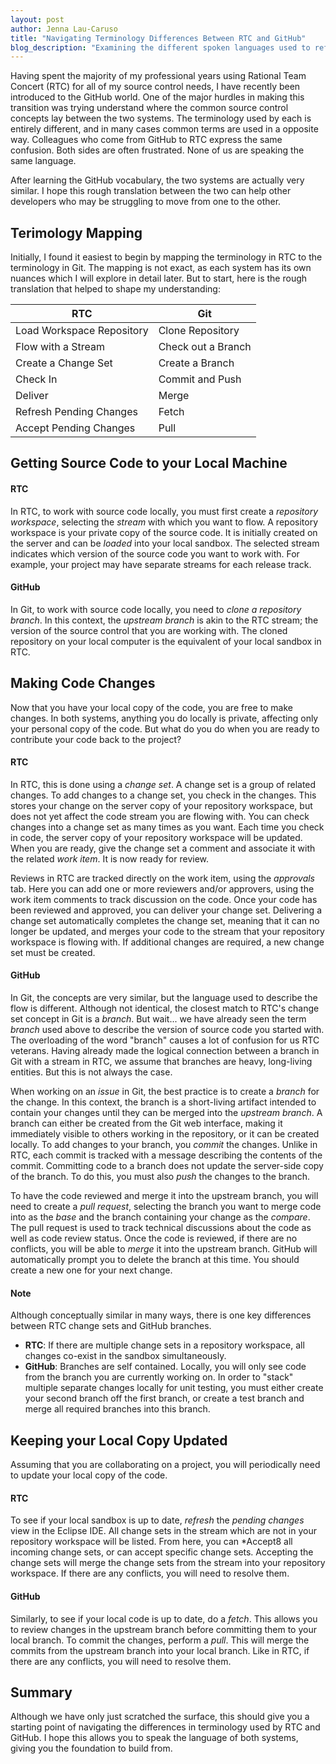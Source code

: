 ```yaml
---
layout: post
author: Jenna Lau-Caruso
title: "Navigating Terminology Differences Between RTC and GitHub"
blog_description: "Examining the different spoken languages used to refer to similar source code concepts in Rational Team Concert and GitHub."
---
```


Having spent the majority of my professional years using Rational Team Concert (RTC) for all of my source control needs, I have recently been introduced to the GitHub world. One of the major hurdles in making this transition was trying understand where the common source control concepts lay between the two systems. The terminology used by each is entirely different, and in many cases common terms are used in a opposite way. Colleagues who come from GitHub to RTC express the same confusion. Both sides are often frustrated. None of us are speaking the same language.


After learning the GitHub vocabulary, the two systems are actually very similar. I hope this rough translation between the two can help other developers who may be struggling to move from one to the other.

## Terimology Mapping

Initially, I found it easiest to begin by mapping the terminology in RTC to the terminology in Git. The mapping is not exact, as each system has its own nuances which I will explore in detail later. But to start, here is the rough translation that helped to shape my understanding:

RTC | Git
--- | ---
Load Workspace Repository | Clone Repository
Flow with a Stream | Check out a Branch
Create a Change Set | Create a Branch
Check In | Commit and Push
Deliver | Merge
Refresh Pending Changes | Fetch
Accept Pending Changes | Pull

## Getting Source Code to your Local Machine


#### RTC

In RTC, to work with source code locally, you must first create a *repository workspace*, selecting the *stream* with which you want to flow. A repository workspace is your private copy of the source code. It is initially created on the server and can be *loaded* into your local sandbox. The selected stream indicates which version of the source code you want to work with. For example, your project may have separate streams for each release track.


#### GitHub

In Git, to work with source code locally, you need to *clone a repository branch*. In this context, the *upstream branch* is akin to the RTC stream; the version of the source control that you are working with. The cloned repository on your local computer is the equivalent of your local sandbox in RTC.


## Making Code Changes


Now that you have your local copy of the code, you are free to make changes. In both systems, anything you do locally is private, affecting only your personal copy of the code. But what do you do when you are ready to contribute your code back to the project?


#### RTC 


In RTC, this is done using a *change set*. A change set is a group of related changes. To add changes to a change set, you check in the changes. This stores your change on the server copy of your repository workspace, but does not yet affect the code stream you are flowing with. You can check changes into a change set as many times as you want. Each time you check in code, the server copy of your repository workspace will be updated. When you are ready, give the change set a comment and associate it with the related *work item*. It is now ready for review. 


Reviews in RTC are tracked directly on the work item, using the *approvals* tab. Here you can add one or more reviewers and/or approvers, using the work item comments to track discussion on the code. Once your code has been reviewed and approved, you can deliver your change set. Delivering a change set automatically completes the change set, meaning that it can no longer be updated, and merges your code to the stream that your repository workspace is flowing with. If additional changes are required, a new change set must be created.


#### GitHub


In Git, the concepts are very similar, but the language used to describe the flow is different. Although not identical, the closest match to RTC's change set concept in Git is a *branch*. But wait... we have already seen the term *branch* used above to describe the version of source code you started with. The overloading of the word "branch" causes a lot of confusion for us RTC veterans. Having already made the logical connection between a branch in Git with a stream in RTC, we assume that branches are heavy, long-living entities. But this is not always the case. 


When working on an *issue* in Git, the best practice is to create a *branch* for the change. In this context, the branch is a short-living artifact intended to contain your changes until they can be merged into the *upstream branch*. A branch can either be created from the Git web interface, making it immediately visible to others working in the repository, or it can be created locally. To add changes to your branch, you *commit* the changes. Unlike in RTC, each commit is tracked with a message describing the contents of the commit. Committing code to a branch does not update the server-side copy of the branch. To do this, you must also *push* the changes to the branch.


To have the code reviewed and merge it into the upstream branch, you will need to create a *pull request*, selecting the branch you want to merge code into as the *base* and the branch containing your change as the *compare*.  The pull request is used to track technical discussions about the code as well as code review status. Once the code is reviewed, if there are no conflicts, you will be able to *merge* it into the upstream branch. GitHub will automatically prompt you to delete the branch at this time. You should create a new one for your next change.


#### Note


Although conceptually similar in many ways, there is one key differences between RTC change sets and GitHub branches.

- **RTC**: If there are multiple change sets in a repository workspace, all changes co-exist in the sandbox simultaneously. 
- **GitHub**: Branches are self contained. Locally, you will only see code from the branch you are currently working on. In order to "stack" multiple separate changes locally for unit testing, you must either create your second branch off the first branch, or create a test branch and merge all required branches into this branch. 


## Keeping your Local Copy Updated


Assuming that you are collaborating on a project, you will periodically need to update your local copy of the code.


#### RTC


To see if your local sandbox is up to date, *refresh* the *pending changes* view in the Eclipse IDE. All change sets in the stream which are not in your repository workspace will be listed. From here, you can *Accept8 all incoming change sets, or can accept specific change sets. Accepting the change sets will merge the change sets from the stream into your repository workspace. If there are any conflicts, you will need to resolve them.


#### GitHub


Similarly, to see if your local code is up to date, do a *fetch*. This allows you to review changes in the upstream branch before committing them to your local branch. To commit the changes, perform a *pull*. This will merge the commits from the upstream branch into your local branch. Like in RTC, if there are any conflicts, you will need to resolve them.


## Summary


Although we have only just scratched the surface, this should give you a starting point of navigating the differences in terminology used by RTC and GitHub. I hope this allows you to speak the language of both systems, giving you the foundation to build from.

